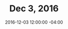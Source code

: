 ---
title: Dec 3, 2016
date: 2016-12-03 12:00:00 -04:00
Caller:
  Name: Karin Neils (Holland, MI)
Band:
  Name: Spy Run String Band (Fort Wayne, IN)
---